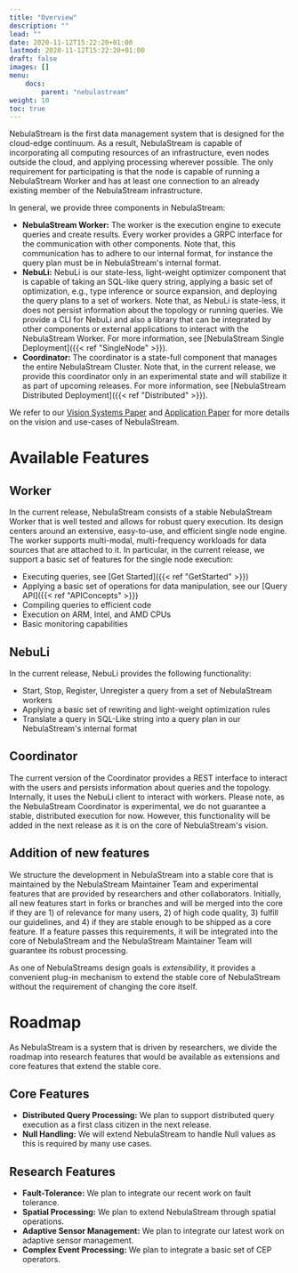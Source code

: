 ```yaml
---
title: "Overview"
description: ""
lead: ""
date: 2020-11-12T15:22:20+01:00
lastmod: 2020-11-12T15:22:20+01:00
draft: false
images: []
menu:
    docs:
        parent: "nebulastream"
weight: 10
toc: true
---
```


NebulaStream is the first data management system that is designed for the cloud-edge continuum. 
As a result, NebulaStream is capable of incorporating all computing resources of an infrastructure, even nodes outside the cloud, and applying processing wherever possible. 
The only requirement for participating is that the node is capable of running a NebulaStream Worker and has at least one connection to an already existing member of the NebulaStream infrastructure.

In general, we provide three components in NebulaStream:
- **NebulaStream Worker:** The worker is the execution engine to execute queries and create results. Every worker provides a GRPC interface for the communication with other components. Note that, this communication has to adhere to our internal format, for instance the query plan must be in NebulaStream's internal format. 
- **NebuLi:** NebuLi is our state-less, light-weight optimizer component that is capable of taking an SQL-like query string, applying a basic set of optimization, e.g., type inference or source expansion, and deploying the query plans to a set of workers. Note that, as NebuLi is state-less, it does not persist information about the topology or running queries.
We provide a CLI for NebuLi and also a library that can be integrated by other components or external applications to interact with the NebulaStream Worker. For more information, see [NebulaStream Single Deployment]({{< ref "SingleNode" >}}).
- **Coordinator:** The coordinator is a state-full component that manages the entire NebulaStream Cluster. Note that, in the current release, we provide this coordinator only in an experimental state and will stabilize it as part of upcoming releases. For more information, see [NebulaStream Distributed Deployment]({{< ref "Distributed" >}}).

We refer to our [Vision Systems Paper](https://www.nebula.stream/paper/zeuch_cidr20.pdf)
and [Application Paper](https://www.nebula.stream/paper/zeuch_vliot.pdf) for more details on the vision and use-cases of NebulaStream.

# Available Features

## Worker
In the current release, NebulaStream consists of a stable NebulaStream Worker that is well tested and allows for robust query execution. 
Its design centers around an extensive, easy-to-use, and efficient single node engine.
The worker supports multi-modal, multi-frequency workloads for data sources that are attached to it. 
In particular, in the current release, we support a basic set of features for the single node execution:
- Executing queries, see [Get Started]({{< ref "GetStarted" >}})
- Applying a basic set of operations for data manipulation, see our [Query API]({{< ref "APIConcepts" >}})
- Compiling queries to efficient code
- Execution on ARM, Intel, and AMD CPUs
- Basic monitoring capabilities

## NebuLi
In the current release, NebuLi provides the following functionality:
- Start, Stop, Register, Unregister a query from a set of NebulaStream workers
- Applying a basic set of rewriting and light-weight optimization rules
- Translate a query in SQL-Like string into a query plan in our NebulaStream's internal format

## Coordinator
The current version of the Coordinator provides a REST interface to interact with the users and persists information about queries and the topology. Internally, it uses the NebuLi client to interact with workers. 
Please note, as the NebulaStream Coordinator is experimental, we do not guarantee a stable, distributed execution for now. 
However, this functionality will be added in the next release as it is on the core of NebulaStream's vision.

## Addition of new features
We structure the development in NebulaStream into a stable core that is maintained by the NebulaStream Maintainer Team and experimental features that are provided by researchers and other collaborators. Initially, all new features start in forks or branches and will be merged into the core if they are 1) of relevance for many users, 2) of high code quality, 3) fulfill our guidelines, and 4) if they are stable enough to be shipped as a core feature. If a feature passes this requirements, it will be integrated into the core of NebulaStream and the NebulaStream Maintainer Team will guarantee its robust processing.

As one of NebulaStreams design goals is *extensibility*, it provides a convenient plug-in mechanism to extend the stable core of NebulaStream without the requirement of changing the core itself. 

# Roadmap
As NebulaStream is a system that is driven by researchers, we divide the roadmap into research features that would be available as extensions and core features that extend the stable core.

## Core Features
- **Distributed Query Processing:** We plan to support distributed query execution as a first class citizen in the next release.
- **Null Handling:** We will extend NebulaStream to handle Null values as this is required by many use cases.


## Research Features
- **Fault-Tolerance:** We plan to integrate our recent work on fault tolerance. 
- **Spatial Processing:** We plan to extend NebulaStream through spatial operations. 
- **Adaptive Sensor Management:** We plan to integrate our latest work on adaptive sensor management.
- **Complex Event Processing:** We plan to integrate a basic set of CEP operators.
